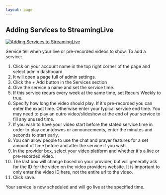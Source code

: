 ```yaml
---
layout: page
---
```


## Adding Services to StreamingLive

[![Adding Services to StreamingLive](https://i.vimeocdn.com/video/1527059699-83aea981727a981eb88b43c47cb9037ecf5eab9c4c13298822758441da604429-d_640)](https://vimeo.com/760360289)

Service tell when your live or pre-recorded videos to show. To add a service:

1. Click on your account name in the top right corner of the page and select admin dashboard
2. It will open a page full of admin settings.
3. Click the + Add button in the Services section
4. Give the service a name and set the service time.
5. If this service recurs every week at the same time, set Recurs Weekly to true.
6. Specify how long the video should play. If it's pre-recorded you can enter the exact time. Otherwise enter your typical service end time. You may need to play an outro video/slideshow at the end of your service to fill any unused time.
7. If you wish to have your video start before the stated service time in order to play countdowns or announcements, enter the minutes and seconds to start early.
8. You can allow people to use the chat and prayer features for a set amount of time before and after the service if you wish.
9. In the provider box, select your video platform and whether it's a live or pre-recorded video.
10. The last box will change based on your provider, but will generally ask for the ID for the video on the video providers website. It is important to only enter the video ID here, not the entire url to the video.
11. Click save.

Your service is now scheduled and will go live at the specified time.

